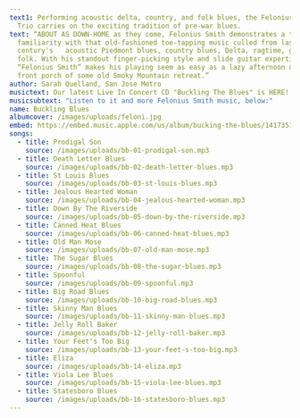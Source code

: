```yaml
---
text1: Performing acoustic delta, country, and folk blues, the Felonius Smith
  Trio carries on the exciting tradition of pre-war blues.
text: “ABOUT AS DOWN-HOME as they come, Felonius Smith demonstrates a tremendous
  familiarity with that old-fashioned toe-tapping music culled from last
  century's   acoustic Piedmont blues, country blues, Delta, ragtime, gospel and
  folk. With his standout finger-picking style and slide guitar expertise, Jeff
  “Felonius Smith” makes his playing seem as easy as a lazy afternoon on the
  front porch of some old Smoky Mountain retreat.”
author: Sarah Quelland, San Jose Metro
musictext: Our latest Live In Concert CD "Buckling The Blues" is HERE!
musicsubtext: "Listen to it and more Felonius Smith music, below:"
name: Buckling Blues
albumcover: /images/uploads/feloni.jpg
embed: https://embed.music.apple.com/us/album/bucking-the-blues/1417351829?app=music
songs:
  - title: Prodigal Son
    source: /images/uploads/bb-01-prodigal-son.mp3
  - title: Death Letter Blues
    source: /images/uploads/bb-02-death-letter-blues.mp3
  - title: St Louis Blues
    source: /images/uploads/bb-03-st-louis-blues.mp3
  - title: Jealous Hearted Woman
    source: /images/uploads/bb-04-jealous-hearted-woman.mp3
  - title: Down By The Riverside
    source: /images/uploads/bb-05-down-by-the-riverside.mp3
  - title: Canned Heat Blues
    source: /images/uploads/bb-06-canned-heat-blues.mp3
  - title: Old Man Mose
    source: /images/uploads/bb-07-old-man-mose.mp3
  - title: The Sugar Blues
    source: /images/uploads/bb-08-the-sugar-blues.mp3
  - title: Spoonful
    source: /images/uploads/bb-09-spoonful.mp3
  - title: Big Road Blues
    source: /images/uploads/bb-10-big-road-blues.mp3
  - title: Skinny Man Blues
    source: /images/uploads/bb-11-skinny-man-blues.mp3
  - title: Jelly Roll Baker
    source: /images/uploads/bb-12-jelly-roll-baker.mp3
  - title: Your Feet's Too Big
    source: /images/uploads/bb-13-your-feet-s-too-big.mp3
  - title: Eliza
    source: /images/uploads/bb-14-eliza.mp3
  - title: Viola Lee Blues
    source: /images/uploads/bb-15-viola-lee-blues.mp3
  - title: Statesboro Blues
    source: /images/uploads/bb-16-statesboro-blues.mp3
---
```

